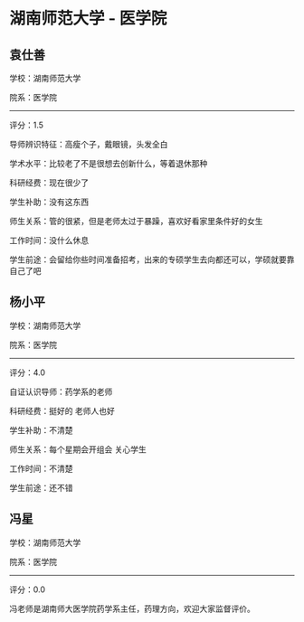 # 湖南师范大学 - 医学院

## 袁仕善

学校：湖南师范大学

院系：医学院

* * *

评分：1.5

导师辨识特征：高瘦个子，戴眼镜，头发全白

学术水平：比较老了不是很想去创新什么，等着退休那种

科研经费：现在很少了

学生补助：没有这东西

师生关系：管的很紧，但是老师太过于暴躁，喜欢好看家里条件好的女生

工作时间：没什么休息

学生前途：会留给你些时间准备招考，出来的专硕学生去向都还可以，学硕就要靠自己了吧

## 杨小平

学校：湖南师范大学

院系：医学院

* * *

评分：4.0

自证认识导师：药学系的老师

科研经费：挺好的 老师人也好

学生补助：不清楚

师生关系：每个星期会开组会 关心学生

工作时间：不清楚

学生前途：还不错

## 冯星

学校：湖南师范大学

院系：医学院

* * *

评分：0.0

冯老师是湖南师大医学院药学系主任，药理方向，欢迎大家监督评价。